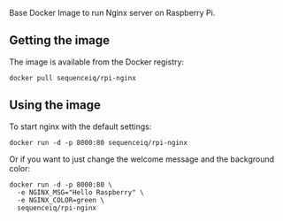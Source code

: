 Base Docker Image to run Nginx server on Raspberry Pi.

## Getting the image

The image is available from the Docker registry:
```
docker pull sequenceiq/rpi-nginx
```

## Using the image

To start nginx with the default settings:
```
docker run -d -p 8000:80 sequenceiq/rpi-nginx
```

Or if you want to just change the welcome message and the background color:
```
docker run -d -p 8000:80 \
  -e NGINX_MSG="Hello Raspberry" \
  -e NGINX_COLOR=green \
  sequenceiq/rpi-nginx
```
